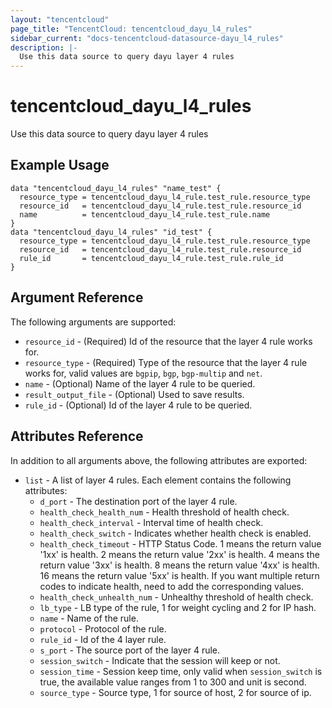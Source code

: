 ```yaml
---
layout: "tencentcloud"
page_title: "TencentCloud: tencentcloud_dayu_l4_rules"
sidebar_current: "docs-tencentcloud-datasource-dayu_l4_rules"
description: |-
  Use this data source to query dayu layer 4 rules
---
```


# tencentcloud_dayu_l4_rules

Use this data source to query dayu layer 4 rules

## Example Usage

```hcl
data "tencentcloud_dayu_l4_rules" "name_test" {
  resource_type = tencentcloud_dayu_l4_rule.test_rule.resource_type
  resource_id   = tencentcloud_dayu_l4_rule.test_rule.resource_id
  name          = tencentcloud_dayu_l4_rule.test_rule.name
}
data "tencentcloud_dayu_l4_rules" "id_test" {
  resource_type = tencentcloud_dayu_l4_rule.test_rule.resource_type
  resource_id   = tencentcloud_dayu_l4_rule.test_rule.resource_id
  rule_id       = tencentcloud_dayu_l4_rule.test_rule.rule_id
}
```

## Argument Reference

The following arguments are supported:

* `resource_id` - (Required) Id of the resource that the layer 4 rule works for.
* `resource_type` - (Required) Type of the resource that the layer 4 rule works for, valid values are `bgpip`, `bgp`, `bgp-multip` and `net`.
* `name` - (Optional) Name of the layer 4 rule to be queried.
* `result_output_file` - (Optional) Used to save results.
* `rule_id` - (Optional) Id of the layer 4 rule to be queried.

## Attributes Reference

In addition to all arguments above, the following attributes are exported:

* `list` - A list of layer 4 rules. Each element contains the following attributes:
  * `d_port` - The destination port of the layer 4 rule.
  * `health_check_health_num` - Health threshold of health check.
  * `health_check_interval` - Interval time of health check.
  * `health_check_switch` - Indicates whether health check is enabled.
  * `health_check_timeout` - HTTP Status Code. 1 means the return value '1xx' is health. 2 means the return value '2xx' is health. 4 means the return value '3xx' is health. 8 means the return value '4xx' is health. 16 means the return value '5xx' is health. If you want multiple return codes to indicate health, need to add the corresponding values.
  * `health_check_unhealth_num` - Unhealthy threshold of health check.
  * `lb_type` - LB type of the rule, 1 for weight cycling and 2 for IP hash.
  * `name` - Name of the rule.
  * `protocol` - Protocol of the rule.
  * `rule_id` - Id of the 4 layer rule.
  * `s_port` - The source port of the layer 4 rule.
  * `session_switch` - Indicate that the session will keep or not.
  * `session_time` - Session keep time, only valid when `session_switch` is true, the available value ranges from 1 to 300 and unit is second.
  * `source_type` - Source type, 1 for source of host, 2 for source of ip.


